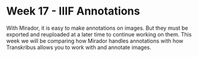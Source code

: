 # Week 17 - IIIF Annotations

With Mirador, it is easy to make annotations on images. But they must be exported and reuploaded at a later time to continue working on them. This week we will be comparing how Mirador handles annotations with how Transkribus allows you to work with and annotate images. 


